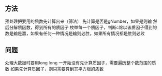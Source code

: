方法
---
预处理把要用的质数先计算出来（筛法）
先计算是否是gNumber，如果是则输
然后分解质因数，得到所有的质因子
枚举每一个质因子，判断c除以该质因子得到的数是输是赢，如果有任何一种情况是输则必胜，如果所有情况都是胜则必败

问题
---
处理大数据时要用long long
一开始没有先计算质因子，需要遍历整个数范围的质数
如果先计算质因子，则只需要算到其平方根的质数
